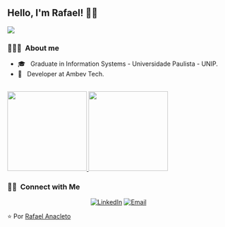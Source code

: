 <h2> Hello, I'm Rafael! 👨‍💻</h2>

<img src="https://media.giphy.com/media/zoFBRfQo68Zqw/giphy.gif" />

<h3> 👨🏻‍💻 &nbsp;About me</h3>

- 🎓 &nbsp; Graduate in Information Systems - Universidade Paulista - UNIP.
- 💼 &nbsp; Developer at Ambev Tech.

<br/>

<a href="https://github.com/anacleto616">
  <img height="180em" src="https://github-readme-stats.vercel.app/api?username=anacleto616&theme=darcula&show_icons=true" />
  <img height="180em" src="https://github-readme-stats.vercel.app/api/top-langs/?username=anacleto616&theme=darcula&layout=compact" />
</a>

<br/>

<h3> 🤝🏻 &nbsp;Connect with Me</h3>

<p align="center">
<a href="https://www.linkedin.com/in/rafael-anacleto-da-silva-93b325177//"><img alt="LinkedIn" src="https://img.shields.io/badge/LinkedIn-Rafael%20Anacleto%20da%20Silva-blue?style=flat-square&logo=linkedin"></a>
<a href="mailto:arafael.anacleto12@gmail.com"><img alt="Email" src="https://img.shields.io/badge/Email-rafael.anacleto12@gmail.com-blue?style=flat-square&logo=gmail"></a>
</p>

⭐️ Por [Rafael Anacleto](https://github.com/anacleto616)
